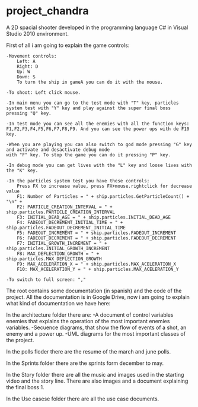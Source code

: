 project_chandra
===============

A 2D spacial shooter developed in the programming language C# in Visual Studio 2010 environment.

First of all i am going to explain the game controls:

	-Movement controls: 
		Left: A
		Right: D
		Up: W
		Down: S
		To turn the ship in gameA you can do it with the mouse.
		
	-To shoot: Left click mouse.
	
	-In main menu you can go to the test mode with "T" key, particles system test with "Y" key and play against the super final boss pressing "Q" key. 
	
	-In test mode you can see all the enemies with all the function keys: F1,F2,F3,F4,F5,F6,F7,F8,F9. And you can see the power ups with de F10 key.
	
	-When you are playing you can also switch to god mode pressing "G" key and activate and desactivate debug mode
	with "F" key. To stop the game you can do it pressing "P" key.
		
	-In debug mode you can get lives with the "L" key and loose lives with the "K" key.
	
	-In the particles system test you have these controls:
		Press FX to increase value, press FX+mouse.rightclick for decrease value 
        F1: Number of Particles = " + ship.particles.GetParticleCount() + "\n" +
		F2: PARTICLE_CREATION_INTERVAL = " + ship.particles.PARTICLE_CREATION_INTERVAL
		F3: INITIAL_DEAD_AGE = " + ship.particles.INITIAL_DEAD_AGE
		F4: FADEOUT_DECREMENT_INITIAL_TIME = " + ship.particles.FADEOUT_DECREMENT_INITIAL_TIME
		F5: FADEOUT_INCREMENT = " + ship.particles.FADEOUT_INCREMENT
		F6: FADEOUT_DECREMENT = " + ship.particles.FADEOUT_DECREMENT
		F7: INITIAL_GROWTH_INCREMENT = " + ship.particles.INITIAL_GROWTH_INCREMENT
		F8: MAX_DEFLECTION_GROWTH = " + ship.particles.MAX_DEFLECTION_GROWTH
		F9: MAX_ACELERATION_X = " + ship.particles.MAX_ACELERATION_X
		F10: MAX_ACELERATION_Y = " + ship.particles.MAX_ACELERATION_Y
		
	-To switch to full screen: ","

	
	
The root contains some documentation (in spanish) and the code of the project.
All the documentation is in Google Drive, now i am going to explain what kind of documentation
we have here:

In the architecture folder there are:
	-A document of control variables enemies that explains the operation of the most important enemies variables.
	-Secuence diagrams, that show the flow of events of a shot, an enemy and a power up.
	-UML diagrams for the most important classes of the project.
	
In the polls floder there are the resume of the march and june polls.

In the Sprints folder there are the sprints form december to may.

In the Story folder there are all the music and images used in the starting video and the story line. 
There are also images and a document explaining the final boss 1.

In the Use casese folder there are all the use case documents.
